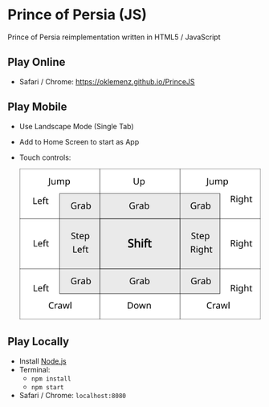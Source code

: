 # Prince of Persia (JS)

Prince of Persia reimplementation written in HTML5 / JavaScript

## Play Online

- Safari / Chrome: https://oklemenz.github.io/PrinceJS

## Play Mobile

- Use Landscape Mode (Single Tab)
- Add to Home Screen to start as App
- Touch controls:

  ![Mobile](assets/web/mobile.svg)

## Play Locally

- Install [Node.js](https://nodejs.org)
- Terminal:
  - `npm install`
  - `npm start`
- Safari / Chrome: `localhost:8080`
